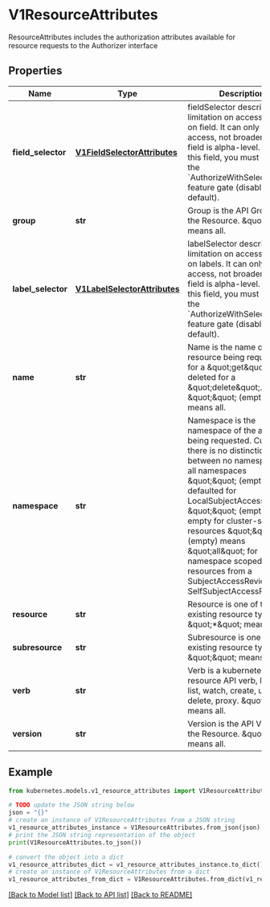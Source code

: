 # V1ResourceAttributes

ResourceAttributes includes the authorization attributes available for resource requests to the Authorizer interface

## Properties

Name | Type | Description | Notes
------------ | ------------- | ------------- | -------------
**field_selector** | [**V1FieldSelectorAttributes**](V1FieldSelectorAttributes.md) | fieldSelector describes the limitation on access based on field.  It can only limit access, not broaden it.  This field  is alpha-level. To use this field, you must enable the &#x60;AuthorizeWithSelectors&#x60; feature gate (disabled by default). | [optional] 
**group** | **str** | Group is the API Group of the Resource.  \&quot;*\&quot; means all. | [optional] 
**label_selector** | [**V1LabelSelectorAttributes**](V1LabelSelectorAttributes.md) | labelSelector describes the limitation on access based on labels.  It can only limit access, not broaden it.  This field  is alpha-level. To use this field, you must enable the &#x60;AuthorizeWithSelectors&#x60; feature gate (disabled by default). | [optional] 
**name** | **str** | Name is the name of the resource being requested for a \&quot;get\&quot; or deleted for a \&quot;delete\&quot;. \&quot;\&quot; (empty) means all. | [optional] 
**namespace** | **str** | Namespace is the namespace of the action being requested.  Currently, there is no distinction between no namespace and all namespaces \&quot;\&quot; (empty) is defaulted for LocalSubjectAccessReviews \&quot;\&quot; (empty) is empty for cluster-scoped resources \&quot;\&quot; (empty) means \&quot;all\&quot; for namespace scoped resources from a SubjectAccessReview or SelfSubjectAccessReview | [optional] 
**resource** | **str** | Resource is one of the existing resource types.  \&quot;*\&quot; means all. | [optional] 
**subresource** | **str** | Subresource is one of the existing resource types.  \&quot;\&quot; means none. | [optional] 
**verb** | **str** | Verb is a kubernetes resource API verb, like: get, list, watch, create, update, delete, proxy.  \&quot;*\&quot; means all. | [optional] 
**version** | **str** | Version is the API Version of the Resource.  \&quot;*\&quot; means all. | [optional] 

## Example

```python
from kubernetes.models.v1_resource_attributes import V1ResourceAttributes

# TODO update the JSON string below
json = "{}"
# create an instance of V1ResourceAttributes from a JSON string
v1_resource_attributes_instance = V1ResourceAttributes.from_json(json)
# print the JSON string representation of the object
print(V1ResourceAttributes.to_json())

# convert the object into a dict
v1_resource_attributes_dict = v1_resource_attributes_instance.to_dict()
# create an instance of V1ResourceAttributes from a dict
v1_resource_attributes_from_dict = V1ResourceAttributes.from_dict(v1_resource_attributes_dict)
```
[[Back to Model list]](../README.md#documentation-for-models) [[Back to API list]](../README.md#documentation-for-api-endpoints) [[Back to README]](../README.md)


